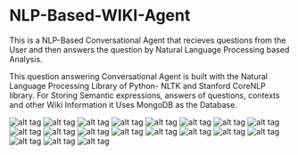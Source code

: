 # NLP-Based-WIKI-Agent
This is a NLP-Based Conversational Agent that recieves questions from the User and then answers the question by Natural Language Processing based Analysis.

This question answering Conversational Agent is built with the Natural Language Processing Library of Python- NLTK and Stanford CoreNLP library. For Storing Semantic expressions, answers of questions, contexts and other Wiki Information it Uses MongoDB as the Database.

![alt tag](https://github.com/nomanHasan/NLP-Based-WIKI-Agent/blob/master/Images/chis.png)
![alt tag](https://github.com/nomanHasan/NLP-Based-WIKI-Agent/blob/master/Images/darborn.jpg)
![alt tag](https://github.com/nomanHasan/NLP-Based-WIKI-Agent/blob/master/Images/dardie.jpg)
![alt tag](https://github.com/nomanHasan/NLP-Based-WIKI-Agent/blob/master/Images/darwin.jpg)
![alt tag](https://github.com/nomanHasan/NLP-Based-WIKI-Agent/blob/master/Images/eins.PNG)
![alt tag](https://github.com/nomanHasan/NLP-Based-WIKI-Agent/blob/master/Images/jesus.jpg)
![alt tag](https://github.com/nomanHasan/NLP-Based-WIKI-Agent/blob/master/Images/kajiw.jpg)
![alt tag](https://github.com/nomanHasan/NLP-Based-WIKI-Agent/blob/master/Images/kazi.jpg)
![alt tag](https://github.com/nomanHasan/NLP-Based-WIKI-Agent/blob/master/Images/kazi.png)
![alt tag](https://github.com/nomanHasan/NLP-Based-WIKI-Agent/blob/master/Images/kaziborn.png)
![alt tag](https://github.com/nomanHasan/NLP-Based-WIKI-Agent/blob/master/Images/moses.jpg)
![alt tag](https://github.com/nomanHasan/NLP-Based-WIKI-Agent/blob/master/Images/sharat.png)
![alt tag](https://github.com/nomanHasan/NLP-Based-WIKI-Agent/blob/master/Images/sharborn.png)
![alt tag](https://github.com/nomanHasan/NLP-Based-WIKI-Agent/blob/master/Images/darborn.png)
![alt tag](https://github.com/nomanHasan/NLP-Based-WIKI-Agent/blob/master/Images/sheikh.png)
![alt tag](https://github.com/nomanHasan/NLP-Based-WIKI-Agent/blob/master/Images/dardie.png)
![alt tag](https://github.com/nomanHasan/NLP-Based-WIKI-Agent/blob/master/Images/sheikhborn.png)
![alt tag](https://github.com/nomanHasan/NLP-Based-WIKI-Agent/blob/master/Images/christmas.jpg)
![alt tag](https://github.com/nomanHasan/NLP-Based-WIKI-Agent/blob/master/Images/moses.png)
